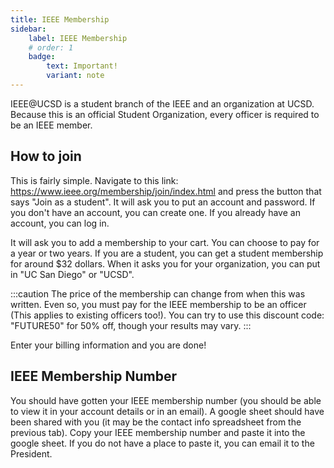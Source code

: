 ```yaml
---
title: IEEE Membership
sidebar:
    label: IEEE Membership
    # order: 1
    badge:
        text: Important!
        variant: note
---
```


IEEE@UCSD is a student branch of the IEEE and an organization at UCSD. Because this is an official Student Organization, every officer is required to be an IEEE member.

## How to join

This is fairly simple. Navigate to this link: https://www.ieee.org/membership/join/index.html and press the button that says "Join as a student". It will ask you to put an account and password. If you don't have an account, you can create one. If you already have an account, you can log in.

It will ask you to add a membership to your cart. You can choose to pay for a year or two years. If you are a student, you can get a student membership for around $32 dollars. When it asks you for your organization, you can put in "UC San Diego" or "UCSD".

:::caution
The price of the membership can change from when this was written. Even so, you must pay for the IEEE membership to be an officer (This applies to existing officers too!). You can try to use this discount code: "FUTURE50" for 50% off, though your results may vary.
:::

Enter your billing information and you are done!

## IEEE Membership Number

You should have gotten your IEEE membership number (you should be able to view it in your account details or in an email). A google sheet should have been shared with you (it may be the contact info spreadsheet from the previous tab). Copy your IEEE membership number and paste it into the google sheet. If you do not have a place to paste it, you can email it to the President.
